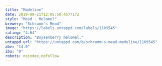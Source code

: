 ```yaml
---
title: "Madeline"
date: 2019-08-21T12:05:58.457717Z
style: "Mead - Melomel"
brewery: "Schramm's Mead"
image: "https://labels.untappd.com/labels/1109545"
rating: "4.64"
description: "Boysenberry melomel."
untappd_url: "https://untappd.com/b/schramm-s-mead-madeline/1109545"
abv: "14.0"
ibu: "0"
robots: noindex,nofollow
---
```

